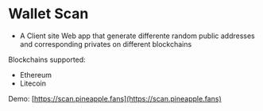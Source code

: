 # Wallet Scan

- A Client site Web app that generate differente random public addresses and corresponding privates on different blockchains

Blockchains supported:
  - Ethereum
  - Litecoin

Demo: [https://scan.pineapple.fans](https://scan.pineapple.fans)
